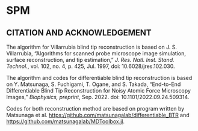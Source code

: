 # SPM

## CITATION AND ACKNOWLEDGEMENT

The algorithm for Villarrubia blind tip reconstruction is based on J. S. Villarrubia, “Algorithms for scanned probe microscope image simulation, surface reconstruction, and tip estimation,” _J. Res. Natl. Inst. Stand. Technol._, vol. 102, no. 4, p. 425, Jul. 1997, doi: 10.6028/jres.102.030.

The algorithm and codes for differentiable blind tip reconstruction is based on Y. Matsunaga, S. Fuchigami, T. Ogane, and S. Takada, “End-to-End Differentiable Blind Tip Reconstruction for Noisy Atomic Force Microscopy Images,” _Biophysics, preprint_, Sep. 2022. doi: 10.1101/2022.09.24.509314.

Codes for both reconstruction method are based on program written by Matsunaga et al. https://github.com/matsunagalab/differentiable_BTR and https://github.com/matsunagalab/MDToolbox.jl.

